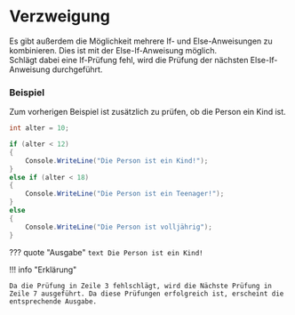 # Verzweigung

Es gibt außerdem die Möglichkeit mehrere If- und Else-Anweisungen zu kombinieren. Dies ist mit der Else-If-Anweisung möglich.\
Schlägt dabei eine If-Prüfung fehl, wird die Prüfung der nächsten Else-If-Anweisung durchgeführt.

### Beispiel
Zum vorherigen Beispiel ist zusätzlich zu prüfen, ob die Person ein Kind ist.

```cs
int alter = 10;

if (alter < 12)
{
    Console.WriteLine("Die Person ist ein Kind!");
}
else if (alter < 18)
{
    Console.WriteLine("Die Person ist ein Teenager!");
}
else
{
    Console.WriteLine("Die Person ist volljährig");
}
```
??? quote "Ausgabe"
    ``` text
    Die Person ist ein Kind!
    ```

!!! info "Erklärung"

	Da die Prüfung in Zeile 3 fehlschlägt, wird die Nächste Prüfung in Zeile 7 ausgeführt. Da diese Prüfungen erfolgreich ist, erscheint die entsprechende Ausgabe.
